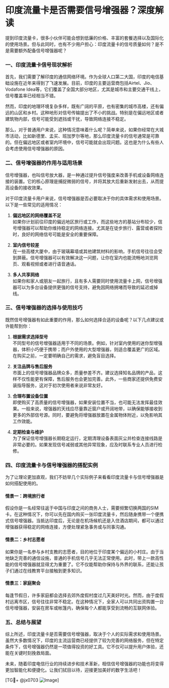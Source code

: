 # 印度流量卡是否需要信号增强器？深度解读

提到印度流量卡，很多小伙伴可能会想到低廉的价格、丰富的套餐选择以及国际化的使用场景。但与此同时，也有不少用户担心：印度流量卡的信号质量如何？是不是需要额外配备信号增强器呢？

### 一、印度流量卡信号现状解析

首先，我们需要了解印度的通信网络环境。作为全球人口第二大国，印度的电信基础设施在近年来得到了飞速发展。目前，印度的主要运营商包括Airtel、Jio、Vodafone Idea等，它们覆盖了全国大部分地区，尤其是城市和主要交通干线上，信号覆盖率已经相当不错。

然而，印度的地理环境复杂多样，既有广阔的平原，也有密集的城市高楼，还有偏远的山区和乡村。这种地形对信号传输提出了不小的挑战。特别是在偏远地区或者建筑物内部，信号可能受到遮挡或干扰，导致网络连接不稳定。

那么，对于普通用户来说，这种情况意味着什么呢？简单来说，如果你经常在大城市活动，比如新德里、孟买、班加罗尔等地，那么印度流量卡的信号通常是可靠的。但在偏远地区或者室内环境中，信号可能就会出现问题。这也是为什么有些人会考虑使用信号增强器的原因。

### 二、信号增强器的作用与适用场景

信号增强器，也叫信号放大器，是一种通过提升信号强度来改善手机或设备网络连接的装置。它的核心原理是捕捉微弱的信号，并将其放大后重新发射出去，从而提高设备的接收效果。

对于印度流量卡用户来说，信号增强器是否必要取决于你的具体需求和使用场景。以下是一些常见的适用情况：

1. **偏远地区的网络覆盖不足**  
   如果你计划前往印度的偏远地区旅行或工作，而这些地方的基站分布较少，信号增强器可以帮助你维持稳定的网络连接。尤其是在徒步旅行、露营或者探险时，良好的网络信号可能是安全的重要保障。

2. **室内信号较差**  
   在一些高楼大厦中，由于玻璃幕墙或其他建筑材料的影响，手机信号往往会受到屏蔽。信号增强器可以有效解决这一问题，让你在室内也能流畅地浏览网页、观看视频或者进行语音通话。

3. **多人共享网络**  
   如果你和家人或朋友一起旅行，且有多人需要同时使用流量卡上网，信号增强器可以为多台设备提供更强的信号支持，避免因网络拥堵而导致的延迟或掉线。

### 三、信号增强器的选择与使用技巧

既然信号增强器有如此重要的作用，那么如何选择合适的设备呢？以下几点建议或许能帮到你：

1. **根据需求选择型号**  
   不同型号的信号增强器适用于不同的场景。例如，针对室内使用的迷你型增强器，体积小巧便于携带；而户外使用的大型增强器，则适合覆盖更广的区域。在购买之前，一定要明确自己的需求，避免盲目选择。

2. **关注品牌与售后服务**  
   市面上的信号增强器品牌众多，质量参差不齐。建议选择知名品牌的产品，这样不仅性能更有保障，售后服务也会更加完善。此外，一些商家还提供免费安装指导服务，这对于初次使用者来说非常友好。

3. **合理布置设备位置**  
   即使购买了高质量的信号增强器，如果安装位置不当，也可能无法发挥最佳效果。一般来说，增强器的天线应尽量靠近窗户或开阔地带，以确保能够接收到更多的外部信号源。同时，要避免将增强器放置在金属物体附近，以免影响其工作效能。

4. **定期检查与维护**  
   为了保证信号增强器长期稳定运行，定期清理设备表面灰尘并检查连接线路是非常必要的。如果发现信号减弱或其他异常现象，应及时联系专业人员进行检修。

### 四、印度流量卡与信号增强器的搭配实例

为了让理论更加直观，我们不妨举几个实际例子来看看印度流量卡与信号增强器是如何搭配使用的。

#### 情景一：跨境旅行者
假设你是一名经常往返于中国与印度之间的商务人士，需要频繁切换两国的SIM卡。在这种情况下，你可以先在国内购买一张印度流量卡，然后随身携带一个便携式信号增强器。当抵达印度后，无论是在机场候机还是入住酒店期间，都可以通过增强器获得稳定的网络连接，方便处理紧急事务或与同事沟通。

#### 情景二：乡村志愿者
如果你是一名参与乡村支教的志愿者，目的地位于印度某个偏远的小村庄。由于当地缺乏完善的通信设施，普通的手机信号几乎无法正常使用。此时，带上一款高性能的信号增强器就显得尤为重要了。它不仅能帮助你保持与外界的联系，还能让孩子们通过在线教育平台接触到更多知识。

#### 情景三：家庭聚会
每逢节假日，许多家庭都会选择去郊外度假村度过几天美好时光。然而，由于度假村远离市区，信号往往非常不稳定。在这种情况下，全家人可以共同出资购置一台信号增强器，安装在房车或帐篷内，确保每个人都能享受到流畅的互联网体验。

### 五、总结与展望

综上所述，印度流量卡是否需要信号增强器，取决于个人的实际需求和使用场景。虽然大多数情况下，印度的主流运营商已经提供了较为完善的网络服务，但在特定条件下，信号增强器仍然是一项值得投资的好工具。它不仅可以提升用户体验，还能在关键时刻挽救局面。

未来，随着印度电信行业的持续进步和技术革新，相信信号增强器的功能也将变得更加智能化和便捷化。让我们拭目以待，迎接更加美好的数字生活吧！

[TG💪+ @jx0703 ![Image](https://github.com/user-attachments/assets/dbca1d08-cadb-493c-b0ec-ad6f7a83f270)]